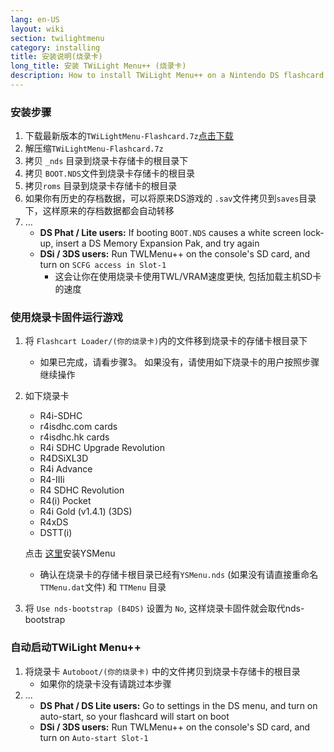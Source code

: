 ```yaml
---
lang: en-US
layout: wiki
section: twilightmenu
category: installing
title: 安装说明(烧录卡)
long_title: 安装 TWiLight Menu++ (烧录卡)
description: How to install TWiLight Menu++ on a Nintendo DS flashcard
---
```


### 安装步骤
1. 下载最新版本的`TWiLightMenu-Flashcard.7z`[点击下载](https://github.com/DS-Homebrew/TWiLightMenu/releases)
1. 解压缩`TWiLightMenu-Flashcard.7z`
1. 拷贝 `_nds` 目录到烧录卡存储卡的根目录下
1. 拷贝 `BOOT.NDS`文件到烧录卡存储卡的根目录
1. 拷贝`roms` 目录到烧录卡存储卡的根目录
1. 如果你有历史的存档数据，可以将原来DS游戏的 `.sav`文件拷贝到`saves`目录下，这样原来的存档数据都会自动转移
1. ...
   - **DS Phat / Lite users:** If booting `BOOT.NDS` causes a white screen lock-up, insert a DS Memory Expansion Pak, and try again
   - **DSi / 3DS users:** Run TWLMenu++ on the console's SD card, and turn on `SCFG access in Slot-1`
      - 这会让你在使用烧录卡使用TWL/VRAM速度更快, 包括加载主机SD卡的速度

### 使用烧录卡固件运行游戏
1. 将 `Flashcart Loader/(你的烧录卡)`内的文件移到烧录卡的存储卡根目录下
   - 如果已完成，请看步骤3。 如果没有，请使用如下烧录卡的用户按照步骤继续操作

1. 如下烧录卡
   - R4i-SDHC
   - r4isdhc.com cards
   - r4isdhc.hk cards
   - R4i SDHC Upgrade Revolution
   - R4DSiXL3D
   - R4i Advance
   - R4-IIIi
   - R4 SDHC Revolution
   - R4(i) Pocket
   - R4i Gold (v1.4.1) (3DS)
   - R4xDS
   - DSTT(i)

   点击 [这里](https://gbatemp.net/threads/retrogamefan-updates-releases.267243/)安装YSMenu
      - 确认在烧录卡的存储卡根目录已经有`YSMenu.nds` (如果没有请直接重命名`TTMenu.dat`文件) 和 `TTMenu` 目录
1. 将 `Use nds-bootstrap (B4DS)` 设置为 `No`, 这样烧录卡固件就会取代nds-bootstrap

### 自动启动TWiLight Menu++
1. 将烧录卡 `Autoboot/(你的烧录卡)` 中的文件拷贝到烧录卡存储卡的根目录
   - 如果你的烧录卡没有请跳过本步骤
1. ...
   - **DS Phat / DS Lite users:** Go to settings in the DS menu, and turn on auto-start, so your flashcard will start on boot
   - **DSi / 3DS users:** Run TWLMenu++ on the console's SD card, and turn on `Auto-start Slot-1`
